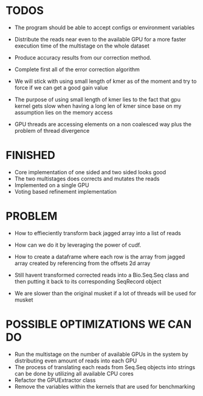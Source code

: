 # TODOS

- The program should be able to accept configs or environment variables

- Distribute the reads near even to the available GPU for a more faster execution time of the multistage on the whole dataset

- Produce accuracy results from our correction method.

- Complete first all of the error correction algorithm

- We will stick with using small length of kmer as of the moment and try to force if we can get a good gain value

- The purpose of using small length of kmer lies to the fact that gpu kernel gets slow when having a long len of kmer since base on my assumption lies on the memory access

- GPU threads are accessing elements on a non coalesced way plus the problem of thread divergence


 
# FINISHED

- Core implementation of one sided and two sided looks good
- The two multistages does corrects and mutates the reads
- Implemented on a single GPU
- Voting based refinement implementation

# PROBLEM
- How to effieciently transform back jagged array into a list of reads

- How can we do it by leveraging the power of cudf.

- How to create a dataframe where each row is the array from jagged array created by referencing from the offsets 2d array

- Still havent transformed corrected reads into a Bio.Seq.Seq class and then putting it back to its corresponding SeqRecord object

- We are slower than the original musket if a lot of threads will be used for musket

# POSSIBLE OPTIMIZATIONS WE CAN DO
- Run the multistage on the number of available GPUs in the system by distributing even amount of reads into each GPU
- The process of translating each reads from Seq.Seq objects into strings can be done by utilizing all available CPU cores
- Refactor the GPUExtractor class 
- Remove the variables within the kernels that are used for benchmarking

